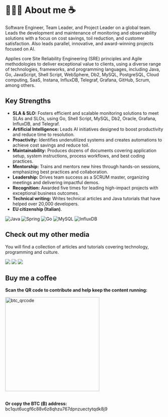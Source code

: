# 👨🏻‍💻 About me ☕

<p>Software Engineer, Team Leader, and Project Leader on a global team. Leads the development and maintenance of monitoring and observability solutions with a focus on cost savings, toil reduction, and customer satisfaction. Also leads parallel, innovative, and award-winning projects focused on AI.</p>
<p>Applies core Site Reliability Engineering (SRE) principles and Agile methodologies to deliver exceptional value to clients, using a diverse range of technologies, frameworks, and programming languages, including Java, Go, JavaScript, Shell Script, WebSphere, Db2, MySQL, PostgreSQL, Cloud computing, SaaS, Instana, InfluxDB, Telegraf, Grafana, GitHub, Scrum, among others.</p>

## Key Strengths
- **SLA & SLO:** Fosters efficient and scalable monitoring solutions to meet SLAs and SLOs, using Go, Shell Script, MySQL, Db2, Oracle, Grafana, InfluxDB, and Telegraf.
- **Artificial Intelligence:** Leads AI initiatives designed to boost productivity and reduce time to resolution.
- **Proactivity:** Identifies underutilized systems and creates automations to achieve cost savings and reduce toil.
- **Maintainability:** Produces dozens of documents covering application setup, system instructions, process workflows, and best coding practices.
- **Mentorship:** Trains and mentors new hires through hands-on sessions, emphasizing best practices and collaboration.
- **Leadership:** Drives team success as a SCRUM master, organizing meetings and delivering impactful demos.
- **Recognition:** Awarded five times for leading high-impact projects with exceptional business outcomes.
- **Technical writing:** Writes technical articles and Java tutorials that have helped over 20,000 developers.
- **EU citizenship (Italian)**.

![Java](https://img.shields.io/badge/java-%23ED8B00.svg?style=for-the-badge&logo=openjdk&logoColor=white) ![Spring](https://img.shields.io/badge/spring-%236DB33F.svg?style=for-the-badge&logo=spring&logoColor=white) ![Go](https://img.shields.io/badge/go-%2300ADD8.svg?style=for-the-badge&logo=go&logoColor=white) ![MySQL](https://img.shields.io/badge/mysql-%2300f.svg?style=for-the-badge&logo=mysql&logoColor=white) ![InfluxDB](https://img.shields.io/badge/InfluxDB-22ADF6?style=for-the-badge&logo=InfluxDB&logoColor=white)
  
## Check out my other media
<p>You will find a collection of articles and tutorials covering technology, programming and culture.</p>

<span>
  <a href="https://www.linkedin.com/in/hsuguihura/" target="blank"><img src="https://img.shields.io/badge/linkedin-%230077B5.svg?style=for-the-badge&logo=linkedin&logoColor=white" target="_blank"></a>
  <a href="https://soraitech.com/artigos-tecnicos/" target="blank"><img src="https://img.shields.io/badge/Sorai_Tech-6C53C9?style=for-the-badge" target="_blank"></a>
  <a href="https://hens.medium.com/" target="blank"><img src="https://img.shields.io/badge/Medium-12100E?style=for-the-badge&logo=medium&logoColor=white" target="_blank"></a>
<br>

## Buy me a coffee
**Scan the QR code to contribute and help keep the content running:**

<img width="300" height="300" alt="btc_qrcode" src="https://github.com/user-attachments/assets/5bcfc083-e290-4084-a72f-b122b79da7b5" />
<br><br>

**Or copy the BTC (₿) address:** bc1qut6ucgf6c88v6z8qhzu767dpnzuectytqdk8j9
